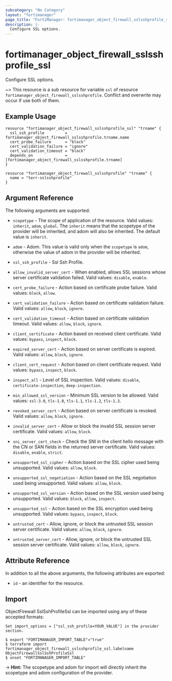 ```yaml
---
subcategory: "No Category"
layout: "fortimanager"
page_title: "FortiManager: fortimanager_object_firewall_sslsshprofile_ssl"
description: |-
  Configure SSL options.
---
```


# fortimanager_object_firewall_sslsshprofile_ssl
Configure SSL options.

~> This resource is a sub resource for variable `ssl` of resource `fortimanager_object_firewall_sslsshprofile`. Conflict and overwrite may occur if use both of them.



## Example Usage

```hcl
resource "fortimanager_object_firewall_sslsshprofile_ssl" "trname" {
  ssl_ssh_profile         = fortimanager_object_firewall_sslsshprofile.trname.name
  cert_probe_failure      = "block"
  cert_validation_failure = "ignore"
  cert_validation_timeout = "block"
  depends_on              = [fortimanager_object_firewall_sslsshprofile.trname]
}

resource "fortimanager_object_firewall_sslsshprofile" "trname" {
  name = "terr-sslsshprofile"
}
```

## Argument Reference


The following arguments are supported:

* `scopetype` - The scope of application of the resource. Valid values: `inherit`, `adom`, `global`. The `inherit` means that the scopetype of the provider will be inherited, and adom will also be inherited. The default value is `inherit`.
* `adom` - Adom. This value is valid only when the `scopetype` is `adom`, otherwise the value of adom in the provider will be inherited.
* `ssl_ssh_profile` - Ssl Ssh Profile.

* `allow_invalid_server_cert` - When enabled, allows SSL sessions whose server certificate validation failed. Valid values: `disable`, `enable`.

* `cert_probe_failure` - Action based on certificate probe failure. Valid values: `block`, `allow`.

* `cert_validation_failure` - Action based on certificate validation failure. Valid values: `allow`, `block`, `ignore`.

* `cert_validation_timeout` - Action based on certificate validation timeout. Valid values: `allow`, `block`, `ignore`.

* `client_certificate` - Action based on received client certificate. Valid values: `bypass`, `inspect`, `block`.

* `expired_server_cert` - Action based on server certificate is expired. Valid values: `allow`, `block`, `ignore`.

* `client_cert_request` - Action based on client certificate request. Valid values: `bypass`, `inspect`, `block`.

* `inspect_all` - Level of SSL inspection. Valid values: `disable`, `certificate-inspection`, `deep-inspection`.

* `min_allowed_ssl_version` - Minimum SSL version to be allowed. Valid values: `ssl-3.0`, `tls-1.0`, `tls-1.1`, `tls-1.2`, `tls-1.3`.

* `revoked_server_cert` - Action based on server certificate is revoked. Valid values: `allow`, `block`, `ignore`.

* `invalid_server_cert` - Allow or block the invalid SSL session server certificate. Valid values: `allow`, `block`.

* `sni_server_cert_check` - Check the SNI in the client hello message with the CN or SAN fields in the returned server certificate. Valid values: `disable`, `enable`, `strict`.

* `unsupported_ssl_cipher` - Action based on the SSL cipher used being unsupported. Valid values: `allow`, `block`.

* `unsupported_ssl_negotiation` - Action based on the SSL negotiation used being unsupported. Valid values: `allow`, `block`.

* `unsupported_ssl_version` - Action based on the SSL version used being unsupported. Valid values: `block`, `allow`, `inspect`.

* `unsupported_ssl` - Action based on the SSL encryption used being unsupported. Valid values: `bypass`, `inspect`, `block`.

* `untrusted_cert` - Allow, ignore, or block the untrusted SSL session server certificate. Valid values: `allow`, `block`, `ignore`.

* `untrusted_server_cert` - Allow, ignore, or block the untrusted SSL session server certificate. Valid values: `allow`, `block`, `ignore`.



## Attribute Reference

In addition to all the above arguments, the following attributes are exported:
* `id` - an identifier for the resource.

## Import

ObjectFirewall SslSshProfileSsl can be imported using any of these accepted formats:
```
Set import_options = ["ssl_ssh_profile=YOUR_VALUE"] in the provider section.

$ export "FORTIMANAGER_IMPORT_TABLE"="true"
$ terraform import fortimanager_object_firewall_sslsshprofile_ssl.labelname ObjectFirewallSslSshProfileSsl
$ unset "FORTIMANAGER_IMPORT_TABLE"
```
-> **Hint:** The scopetype and adom for import will directly inherit the scopetype and adom configuration of the provider.
